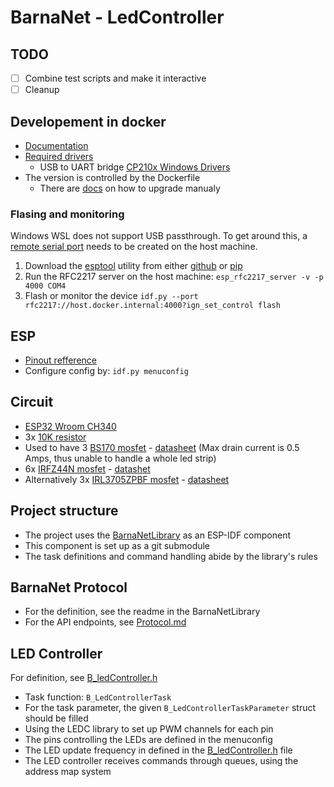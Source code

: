 # BarnaNet - LedController

## TODO
- [ ] Combine test scripts and make it interactive
- [ ] Cleanup

## Developement in docker
- [Documentation](https://docs.espressif.com/projects/esp-idf/en/stable/esp32/api-guides/tools/idf-docker-image.html)
- [Required drivers](https://docs.espressif.com/projects/esp-idf/en/stable/esp32/get-started/establish-serial-connection.html#connect-esp32-to-pc)
	- USB to UART bridge [CP210x Windows Drivers](https://www.silabs.com/developer-tools/usb-to-uart-bridge-vcp-drivers?tab=downloads)
- The version is controlled by the Dockerfile
	- There are [docs](https://docs.espressif.com/projects/esp-idf/en/v5.5-beta1/esp32/versions.html#updating-to-stable-release) on how to upgrade manualy

### Flasing and monitoring
Windows WSL does not support USB passthrough. To get around this, a [remote serial port](https://docs.espressif.com/projects/esptool/en/latest/esp32/remote-serial-ports.html#pyserial-example-servers) needs to be created on the host machine.
1. Download the [esptool](https://github.com/espressif/esptool) utility from either [github](https://github.com/espressif/esptool/releases) or [pip](https://pypi.org/project/esptool/)
2. Run the RFC2217 server on the host machine: `esp_rfc2217_server -v -p 4000 COM4`
3. Flash or monitor the device `idf.py --port rfc2217://host.docker.internal:4000?ign_set_control flash`

## ESP
- [Pinout refference](https://randomnerdtutorials.com/esp32-pinout-reference-gpios/)
- Configure config by: ```idf.py menuconfig```

## Circuit
- [ESP32 Wroom CH340](https://www.emag.hu/esp32-wroom-ch340-dual-core-nodemcu-1-2-18/pd/D0Q9R6MBM/)
- 3x [10K resistor](https://www.conrad.hu/p/femreteg-ellenallas-06-w-01-10k-423483)
- Used to have 3 [BS170 mosfet](https://www.conrad.hu/hu/p/on-semiconductor-bs170-mosfet-1-n-csatornas-350-mw-to-92-158950) - [datasheet](https://asset.conrad.com/media10/add/160267/c1/-/en/000158950DS01/adatlap-158950-on-semiconductor-bs170-mosfet-1-n-csatornas-350-mw-to-92.pdf) (Max drain current is 0.5 Amps, thus unable to handle a whole led strip)
- 6x [IRFZ44N mosfet](https://www.microcontroller.hu/termek/irfz44n-n-csatornas-mosfet-tranzisztor/) - [datashet](https://www.infineon.com/dgdl/irfz44npbf.pdf?fileId=5546d462533600a40153563b3a9f220d)
- Alternatively 3x [IRL3705ZPBF mosfet](https://www.conrad.hu/hu/p/tranzisztor-unipolaris-mosfet-international-rectifier-irl3705zpbf-n-csatornas-to-220-ab-i-d-a-86-a-u-ds-55-v-161143) - [datasheet](https://asset.conrad.com/media10/add/160267/c1/-/en/000161143DS01/adatlap-161143-tranzisztor-unipolaris-mosfet-international-rectifier-irl3705zpbf-n-csatornas-to-220-ab-i-d-a-86-a-uds-55-v.pdf)

## Project structure
- The project uses the [BarnaNetLibrary](https://github.com/Blasileosz/BarnaNetLibrary) as an ESP-IDF component
- This component is set up as a git submodule
- The task definitions and command handling abide by the library's rules

## BarnaNet Protocol
- For the definition, see the readme in the BarnaNetLibrary
- For the API endpoints, see [Protocol.md](/Protocol.md)

## LED Controller
For definition, see [B_ledController.h](/main/B_ledController.h)
- Task function: `B_LedControllerTask`
- For the task parameter, the given `B_LedControllerTaskParameter` struct should be filled
- Using the LEDC library to set up PWM channels for each pin
- The pins controlling the LEDs are defined in the menuconfig
- The LED update frequency in defined in the [B_ledController.h](/main/B_ledController.h) file
- The LED controller receives commands through queues, using the address map system
